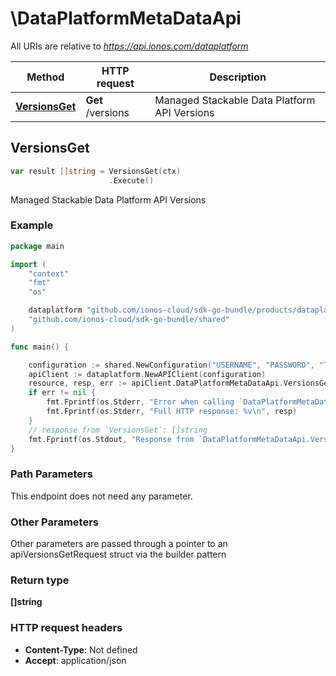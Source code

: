 # \DataPlatformMetaDataApi

All URIs are relative to *https://api.ionos.com/dataplatform*

|Method | HTTP request | Description|
|------------- | ------------- | -------------|
|[**VersionsGet**](DataPlatformMetaDataApi.md#VersionsGet) | **Get** /versions | Managed Stackable Data Platform API Versions|



## VersionsGet

```go
var result []string = VersionsGet(ctx)
                      .Execute()
```

Managed Stackable Data Platform API Versions



### Example

```go
package main

import (
    "context"
    "fmt"
    "os"

    dataplatform "github.com/ionos-cloud/sdk-go-bundle/products/dataplatform"
    "github.com/ionos-cloud/sdk-go-bundle/shared"
)

func main() {

    configuration := shared.NewConfiguration("USERNAME", "PASSWORD", "TOKEN", "HOST_URL")
    apiClient := dataplatform.NewAPIClient(configuration)
    resource, resp, err := apiClient.DataPlatformMetaDataApi.VersionsGet(context.Background()).Execute()
    if err != nil {
        fmt.Fprintf(os.Stderr, "Error when calling `DataPlatformMetaDataApi.VersionsGet``: %v\n", err)
        fmt.Fprintf(os.Stderr, "Full HTTP response: %v\n", resp)
    }
    // response from `VersionsGet`: []string
    fmt.Fprintf(os.Stdout, "Response from `DataPlatformMetaDataApi.VersionsGet`: %v\n", resource)
}
```

### Path Parameters

This endpoint does not need any parameter.

### Other Parameters

Other parameters are passed through a pointer to an apiVersionsGetRequest struct via the builder pattern


### Return type

**[]string**

### HTTP request headers

- **Content-Type**: Not defined
- **Accept**: application/json


